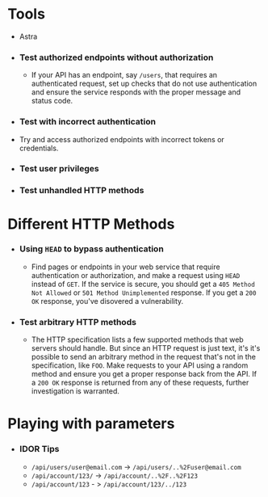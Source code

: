 # Tools
  * Astra

* ### Test authorized endpoints without authorization
  * If your API has an endpoint, say ```/users```, that requires an authenticated request, set up checks that do not use authentication and ensure the service responds with the proper message and status code.
* ### Test with incorrect authentication
 * Try and access authorized endpoints with incorrect tokens or credentials.
* ### Test user privileges
* ### Test unhandled HTTP methods

# Different HTTP Methods
* ### Using ```HEAD``` to bypass authentication
  * Find pages or endpoints in your web service that require authentication or authorization, and make a request using ```HEAD``` instead of ```GET```. If the service is secure, you should get a ```405 Method Not Allowed``` or ```501 Method Unimplemented``` response. If you get a ```200 OK``` response, you've disovered a vulnerability.
* ### Test arbitrary HTTP methods
  * The HTTP specification lists a few supported methods that web servers should handle. But since an HTTP request is just text, it's it's possible to send an arbitrary method in the request that's not in the specification, like ```FOO```. Make requests to your API using a random method and ensure you get a proper response back from the API. If a ```200 OK``` response is returned from any of these requests, further investigation is warranted.


# Playing with parameters
* ### IDOR Tips
  * ```/api/users/user@email.com``` -> ```/api/users/..%2Fuser@email.com```
  * ```/api/account/123/``` -> ```/api/account/..%2F..%2F123```
  * ```/api/account/123``` - > ```/api/account/123/../123```

